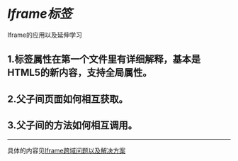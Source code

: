 # *Iframe标签*

Iframe的应用以及延伸学习

## 1.标签属性在第一个文件里有详细解释，基本是HTML5的新内容，支持全局属性。
## 2.父子间页面如何相互获取。
## 3.父子间的方法如何相互调用。
***
具体的内容见[Iframe跨域问题以及解决方案](https://blog.csdn.net/u014018281/article/details/83897326)
